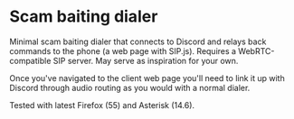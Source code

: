 # Scam baiting dialer

Minimal scam baiting dialer that connects to Discord and relays back commands to the phone (a web page with SIP.js). Requires a WebRTC-compatible SIP server. May serve as inspiration for your own.

Once you've navigated to the client web page you'll need to link it up with Discord through audio routing as you would with a normal dialer.

Tested with latest Firefox (55) and Asterisk (14.6).

